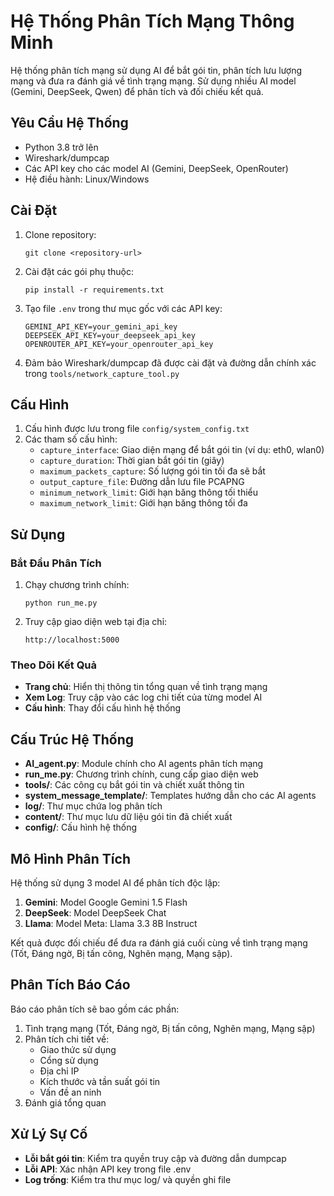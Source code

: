 # Hệ Thống Phân Tích Mạng Thông Minh

Hệ thống phân tích mạng sử dụng AI để bắt gói tin, phân tích lưu lượng mạng và đưa ra đánh giá về tình trạng mạng. Sử dụng nhiều AI model (Gemini, DeepSeek, Qwen) để phân tích và đối chiếu kết quả.

## Yêu Cầu Hệ Thống

- Python 3.8 trở lên
- Wireshark/dumpcap
- Các API key cho các model AI (Gemini, DeepSeek, OpenRouter)
- Hệ điều hành: Linux/Windows

## Cài Đặt

1. Clone repository:
   ```
   git clone <repository-url>
   ```

2. Cài đặt các gói phụ thuộc:
   ```
   pip install -r requirements.txt
   ```

3. Tạo file `.env` trong thư mục gốc với các API key:
   ```
   GEMINI_API_KEY=your_gemini_api_key
   DEEPSEEK_API_KEY=your_deepseek_api_key
   OPENROUTER_API_KEY=your_openrouter_api_key
   ```

4. Đảm bảo Wireshark/dumpcap đã được cài đặt và đường dẫn chính xác trong `tools/network_capture_tool.py`

## Cấu Hình

1. Cấu hình được lưu trong file `config/system_config.txt`
2. Các tham số cấu hình:
   - `capture_interface`: Giao diện mạng để bắt gói tin (ví dụ: eth0, wlan0)
   - `capture_duration`: Thời gian bắt gói tin (giây)
   - `maximum_packets_capture`: Số lượng gói tin tối đa sẽ bắt
   - `output_capture_file`: Đường dẫn lưu file PCAPNG
   - `minimum_network_limit`: Giới hạn băng thông tối thiểu
   - `maximum_network_limit`: Giới hạn băng thông tối đa

## Sử Dụng

### Bắt Đầu Phân Tích

1. Chạy chương trình chính:
   ```
   python run_me.py
   ```

2. Truy cập giao diện web tại địa chỉ:
   ```
   http://localhost:5000
   ```

### Theo Dõi Kết Quả

- **Trang chủ**: Hiển thị thông tin tổng quan về tình trạng mạng
- **Xem Log**: Truy cập vào các log chi tiết của từng model AI
- **Cấu hình**: Thay đổi cấu hình hệ thống

## Cấu Trúc Hệ Thống

- **AI_agent.py**: Module chính cho AI agents phân tích mạng
- **run_me.py**: Chương trình chính, cung cấp giao diện web
- **tools/**: Các công cụ bắt gói tin và chiết xuất thông tin
- **system_message_template/**: Templates hướng dẫn cho các AI agents
- **log/**: Thư mục chứa log phân tích
- **content/**: Thư mục lưu dữ liệu gói tin đã chiết xuất
- **config/**: Cấu hình hệ thống

## Mô Hình Phân Tích

Hệ thống sử dụng 3 model AI để phân tích độc lập:
1. **Gemini**: Model Google Gemini 1.5 Flash
2. **DeepSeek**: Model DeepSeek Chat
3. **Llama**: Model Meta: Llama 3.3 8B Instruct

Kết quả được đối chiếu để đưa ra đánh giá cuối cùng về tình trạng mạng (Tốt, Đáng ngờ, Bị tấn công, Nghẽn mạng, Mạng sập).

## Phân Tích Báo Cáo

Báo cáo phân tích sẽ bao gồm các phần:
1. Tình trạng mạng (Tốt, Đáng ngờ, Bị tấn công, Nghẽn mạng, Mạng sập)
2. Phân tích chi tiết về:
   - Giao thức sử dụng
   - Cổng sử dụng
   - Địa chỉ IP
   - Kích thước và tần suất gói tin
   - Vấn đề an ninh
3. Đánh giá tổng quan

## Xử Lý Sự Cố

- **Lỗi bắt gói tin**: Kiểm tra quyền truy cập và đường dẫn dumpcap
- **Lỗi API**: Xác nhận API key trong file .env
- **Log trống**: Kiểm tra thư mục log/ và quyền ghi file 